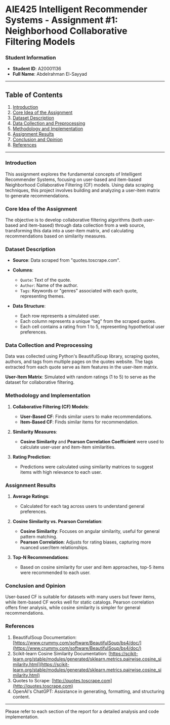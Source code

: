 # AIE425 Intelligent Recommender Systems - Assignment #1: Neighborhood Collaborative Filtering Models

### Student Information
- **Student ID**: A20001136
- **Full Name**: Abdelrahman El-Sayyad

---

## Table of Contents
1. [Introduction](#introduction)
2. [Core Idea of the Assignment](#core-idea-of-the-assignment)
3. [Dataset Description](#dataset-description)
4. [Data Collection and Preprocessing](#data-collection-and-preprocessing)
5. [Methodology and Implementation](#methodology-and-implementation)
6. [Assignment Results](#assignment-results)
7. [Conclusion and Opinion](#conclusion-and-opinion)
8. [References](#references)

---

### Introduction
This assignment explores the fundamental concepts of Intelligent Recommender Systems, focusing on user-based and item-based Neighborhood Collaborative Filtering (CF) models. Using data scraping techniques, this project involves building and analyzing a user-item matrix to generate recommendations.

### Core Idea of the Assignment
The objective is to develop collaborative filtering algorithms (both user-based and item-based) through data collection from a web source, transforming this data into a user-item matrix, and calculating recommendations based on similarity measures.

### Dataset Description
- **Source**: Data scraped from "quotes.toscrape.com".
- **Columns**:
  - `Quote`: Text of the quote.
  - `Author`: Name of the author.
  - `Tags`: Keywords or "genres" associated with each quote, representing themes.

- **Data Structure**: 
  - Each row represents a simulated user.
  - Each column represents a unique "tag" from the scraped quotes.
  - Each cell contains a rating from 1 to 5, representing hypothetical user preferences.

### Data Collection and Preprocessing
Data was collected using Python's BeautifulSoup library, scraping quotes, authors, and tags from multiple pages on the quotes website. The tags extracted from each quote serve as item features in the user-item matrix.

**User-Item Matrix**: Simulated with random ratings (1 to 5) to serve as the dataset for collaborative filtering.

### Methodology and Implementation
1. **Collaborative Filtering (CF) Models**:
   - **User-Based CF**: Finds similar users to make recommendations.
   - **Item-Based CF**: Finds similar items for recommendation.

2. **Similarity Measures**:
   - **Cosine Similarity** and **Pearson Correlation Coefficient** were used to calculate user-user and item-item similarities.

3. **Rating Prediction**:
   - Predictions were calculated using similarity matrices to suggest items with high relevance to each user.

### Assignment Results
1. **Average Ratings**:
   - Calculated for each tag across users to understand general preferences.

2. **Cosine Similarity vs. Pearson Correlation**:
   - **Cosine Similarity**: Focuses on angular similarity, useful for general pattern matching.
   - **Pearson Correlation**: Adjusts for rating biases, capturing more nuanced user/item relationships.

3. **Top-N Recommendations**:
   - Based on cosine similarity for user and item approaches, top-5 items were recommended to each user.

### Conclusion and Opinion
User-based CF is suitable for datasets with many users but fewer items, while item-based CF works well for static catalogs. Pearson correlation offers finer analysis, while cosine similarity is simpler for general recommendations.

### References
1. BeautifulSoup Documentation: [https://www.crummy.com/software/BeautifulSoup/bs4/doc/](https://www.crummy.com/software/BeautifulSoup/bs4/doc/)
2. Scikit-learn Cosine Similarity Documentation: [https://scikit-learn.org/stable/modules/generated/sklearn.metrics.pairwise.cosine_similarity.html](https://scikit-learn.org/stable/modules/generated/sklearn.metrics.pairwise.cosine_similarity.html)
3. Quotes to Scrape: [http://quotes.toscrape.com](http://quotes.toscrape.com)
4. OpenAI's ChatGPT: Assistance in generating, formatting, and structuring content.

---

Please refer to each section of the report for a detailed analysis and code implementation.
